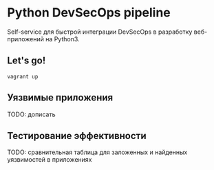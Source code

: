 # Python DevSecOps pipeline

Self-service для быстрой интеграции DevSecOps в разработку веб-приложений на Python3.

## Let's go!

```shell
vagrant up
```

## Уязвимые приложения

TODO: дописать

## Тестирование эффективности

TODO: сравнительная таблица для заложенных и найденных уязвимостей в приложениях
